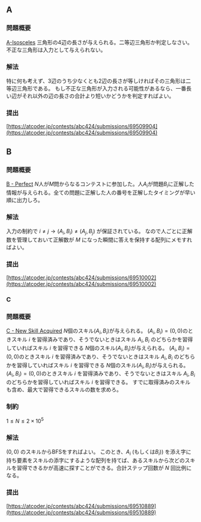 ## A
### 問題概要
[A-Isosceles](https://atcoder.jp/contests/abc424/tasks/abc424_a)
三角形の$4$辺の長さが与えられる。二等辺三角形か判定しなさい。
不正な三角形は入力として与えられない。
### 解法
特に何も考えず、$3$辺のうち少なくとも$2$辺の長さが等しければその三角形は二等辺三角形である。
もし不正な三角形が入力される可能性があるなら、一番長い辺がそれ以外の辺の長さの合計より短いかどうかを判定すればよい。
### 提出
[https://atcoder.jp/contests/abc424/submissions/69509904](https://atcoder.jp/contests/abc424/submissions/69509904)

## B
### 問題概要
[B - Perfect](https://atcoder.jp/contests/abc424/tasks/abc424_b)
$N$人が$M$問からなるコンテストに参加した。人$A_i$が問題$B_i$に正解した情報が与えられる。全ての問題に正解した人の番号を正解したタイミングが早い順に出力しろ。
### 解法
入力の制約で $i \neq j \rightarrow (A_i , B_i) \neq (A_j , B_j)$ が保証されている。
なので人ごとに正解数を管理しておいて正解数が $M$ になった瞬間に答えを保持する配列にメモすればよい。
### 提出
[https://atcoder.jp/contests/abc424/submissions/69510002](https://atcoder.jp/contests/abc424/submissions/69510002)

### C
### 問題概要
[C - New Skill Acquired](https://atcoder.jp/contests/abc424/tasks/abc424_c)
$N$個のスキル$(A_i,B_i)$が与えられる。
$(A_i,B_i) = (0,0)$のときスキル $i$ を習得済みであり、そうでないときはスキル $A_i,B_i$ のどちらかを習得していればスキル $i$ を習得できる
$N$個のスキル$(A_i,B_i)$が与えられる。
$(A_i,B_i) = (0,0)$のときスキル $i$ を習得済みであり、そうでないときはスキル $A_i,B_i$ のどちらかを習得していればスキル $i$ を習得できる
$N$個のスキル$(A_i,B_i)$が与えられる。
$(A_i,B_i) = (0,0)$のときスキル $i$ を習得済みであり、そうでないときはスキル $A_i,B_i$ のどちらかを習得していればスキル $i$ を習得できる。
すでに取得済みのスキルも含め、最大で習得できるスキルの数を求めろ。
### 制約
$1 \le N \le 2 \times 10^5$
### 解法
$(0,0)$ のスキルからBFSをすればよい。
このとき、$A_i$ (もしくは$B_i$)) を添え字に持ち要素をスキルの添字にするような配列を持てば、あるスキルから次どのスキルを習得できるかが高速に探すことができる。合計ステップ回数が $N$ 回比例になる。
### 提出
[https://atcoder.jp/contests/abc424/submissions/69510889](https://atcoder.jp/contests/abc424/submissions/69510889)


